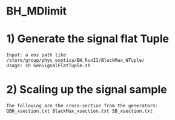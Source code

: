 # BH_MDlimit
# 1) Generate the signal flat Tuple
    Input: a eos path like /store/group/phys_exotica/BH_RunII/BlackMax_NTuple/ 
    Usage: sh GenSignalFlatTuple.sh

# 2) Scaling up the signal sample
    The following are the cross-section from the generators: QBH_xsection.txt BlackMax_xsection.txt SB_xsection.txt

